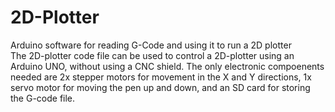 # 2D-Plotter
Arduino software for reading G-Code and using it to run a 2D plotter  
The 2D-plotter code file can be used to control a 2D-plotter using an Arduino UNO, without using a CNC shield. 
The only electronic compoenents needed are 2x stepper motors for movement in the X and Y directions, 1x servo motor for moving the pen up and down, 
and an SD card for storing the G-code file. 
